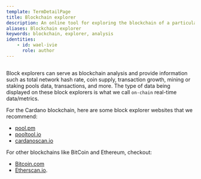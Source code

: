 ```yaml
---
template: TermDetailPage
title: Blockchain explorer
description: An online tool for exploring the blockchain of a particular cryptocurrency, where you can watch and follow live all the transactions happening on the blockchain.
aliases: Blockchain explorer
keywords: blockchain, explorer, analysis
identities: 
    - id: wael-ivie
      role: author
---
```


##

Block explorers can serve as blockchain analysis and provide information such as total network hash rate, coin supply, transaction growth, mining or staking pools data, transactions, and more. The type of data being displayed on these block explorers is what we call `on-chain` real-time data/metrics.

For the Cardano blockchain, here are some block explorer websites that we recommend:

  - [pool.pm](https://pool.pm/)
  - [pooltool.io](https://pooltool.io/)
  - [cardanoscan.io](https://cardanoscan.io/)


For other blockchains like BitCoin and Ethereum, checkout: 
- [Bitcoin.com](https://explorer.bitcoin.com/btc)
- [Etherscan.io](https://etherscan.io/).